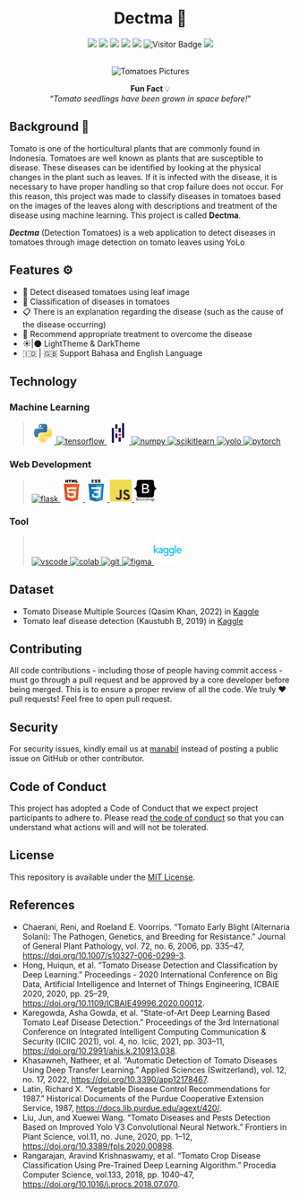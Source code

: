 <div align="center">
  <h1 style="text-align: center;">Dectma 🍅</h1>
  <img src="https://img.shields.io/github/workflow/status/manabil/dectma/CI%20Testing?style=for-the-badge">
  <img src="https://img.shields.io/github/license/manabil/dectma?style=for-the-badge">
  <img src="https://img.shields.io/github/repo-size/manabil/dectma?style=for-the-badge&color=black">
  <img src="https://img.shields.io/github/issues-closed/manabil/dectma?style=for-the-badge&color=blue">
  <img src="https://img.shields.io/github/issues-pr-closed/manabil/dectma?style=for-the-badge&color=blue">
  <img alt="Visitor Badge" src="https://visitor-badge.feriirawann.repl.co?username=manabil&repo=dectma&label=VISITOR&style=for-the-badge&color=red&contentType=svg">
  <img src="https://img.shields.io/github/contributors/manabil/dectma?style=for-the-badge"></br></br>

![Tomatoes Pictures](https://www.healthifyme.com/blog/wp-content/uploads/2022/01/Benefits-of-Tomatoes-750x375.jpeg)
</br>

  <p>
    <b>Fun Fact </b>💡</br>
    <q><i>Tomato seedlings have been grown in space before!</i></q>
  </p>

</div>

## Background 📄

Tomato is one of the horticultural plants that are commonly found in Indonesia. Tomatoes are well known as plants that are susceptible to disease. These diseases can be identified by looking at the physical changes in the plant such as leaves. If it is infected with the disease, it is necessary to have proper handling so that crop failure does not occur. For this reason, this project was made to classify diseases in tomatoes based on the images of the leaves along with descriptions and treatment of the disease using machine learning. This project is called **Dectma**.

**_Dectma_** (Detection Tomatoes) is a web application to detect diseases in tomatoes through image detection on tomato leaves using YoLo

## Features ⚙

- 🔎 Detect diseased tomatoes using leaf image
- 🍂 Classification of diseases in tomatoes
- 📋 There is an explanation regarding the disease (such as the cause of the disease occurring)
- 📌 Recommend appropriate treatment to overcome the disease
- ☀|🌑 LightTheme & DarkTheme
- 🇮🇩 | 🇬🇧 Support Bahasa and English Language

## Technology

### Machine Learning

> <a href="https://www.python.org" target="_blank" rel="noreferrer"> <img src="https://raw.githubusercontent.com/devicons/devicon/master/icons/python/python-original.svg" alt="python" width="40" height="40"/> </a>
> <a href="https://www.tensorflow.org" target="_blank" rel="noreferrer"> <img src="https://www.vectorlogo.zone/logos/tensorflow/tensorflow-icon.svg" alt="tensorflow" width="40" height="40"/> </a>
> <a href="https://pandas.pydata.org/" target="_blank" rel="noreferrer"> <img src="https://raw.githubusercontent.com/devicons/devicon/2ae2a900d2f041da66e950e4d48052658d850630/icons/pandas/pandas-original.svg" alt="pandas" width="40" height="40"/> </a>
> <a href="https://numpy.org/" target="_blank" rel="noreferrer"> <img src="https://numpy.org/images/logo.svg" alt="numpy" width="40" height="40"/> </a>
> <a href="https://scikit-learn.org/stable/" target="_blank" rel="noreferrer"> <img src="https://scikit-learn.org/stable/_static/scikit-learn-logo-small.png" alt="scikitlearn"  height="40"/> </a>
> <a href="https://pjreddie.com/darknet/yolo/" target="_blank" rel="noreferrer"> <img src="https://pjreddie.com/media/image/yologo_2.png" alt="yolo" height="40"/> </a>
> <a href="https://pytorch.org/" target="_blank" rel="noreferrer"> <img src="https://pytorch.org/assets/images/pytorch-logo.png" alt="pytorch" height="40"/> </a>

### Web Development

> <a href="https://flask.palletsprojects.com/en/2.2.x/" target="_blank" rel="noreferrer"> <img src="https://flask.palletsprojects.com/en/2.2.x/_images/flask-logo.png" alt="flask"  height="40"/> </a>
> <a href="https://www.w3.org/html/" target="_blank" rel="noreferrer"> <img src="https://raw.githubusercontent.com/devicons/devicon/master/icons/html5/html5-original-wordmark.svg" alt="html5" width="40" height="40"/> </a>
> <a href="https://www.w3schools.com/css/" target="_blank" rel="noreferrer"> <img src="https://raw.githubusercontent.com/devicons/devicon/master/icons/css3/css3-original-wordmark.svg" alt="css3" width="40" height="40"/> </a>
> <a href="https://www.w3schools.com/javascript/" target="_blank" rel="noreferrer"> <img src="https://raw.githubusercontent.com/devicons/devicon/master/icons/javascript/javascript-original.svg" alt="javascript"  height="40"/> </a>
> <a href="https://getbootstrap.com" target="_blank" rel="noreferrer"> <img src="https://raw.githubusercontent.com/devicons/devicon/master/icons/bootstrap/bootstrap-plain-wordmark.svg" alt="bootstrap" width="40" height="40"/> </a>

### Tool

> <a href="https://code.visualstudio.com/" target="_blank" rel="noreferrer"> <img src="https://code.visualstudio.com/assets/images/code-stable.png" alt="vscode" width="40" height="40"/> </a>
> <a href="https://colab.research.google.com" target="_blank" rel="noreferrer"> <img src="https://colab.research.google.com/img/colab_favicon_256px.png" alt="colab" width="40" height="40"/> </a>
> <a href="https://git-scm.com/" target="_blank" rel="noreferrer"> <img src="https://www.vectorlogo.zone/logos/git-scm/git-scm-icon.svg" alt="git" width="40" height="40"/> </a>
> <a href="https://www.figma.com/" target="_blank" rel="noreferrer"> <img src="https://www.vectorlogo.zone/logos/figma/figma-icon.svg" alt="figma" width="40" height="40"/> </a>
> <a href="https://kaggle.com/" target="_blank" rel="noreferrer"> <img src="https://raw.githubusercontent.com/devicons/devicon/master/icons/kaggle/kaggle-original-wordmark.svg" alt="kaggle" height="50"/> </a>

## Dataset

- Tomato Disease Multiple Sources (Qasim Khan, 2022) in [Kaggle](https://www.kaggle.com/datasets/cookiefinder/tomato-disease-multiple-sources)
- Tomato leaf disease detection (Kaustubh B, 2019) in [Kaggle](https://www.kaggle.com/datasets/kaustubhb999/tomatoleaf)

## Contributing

All code contributions - including those of people having commit access - must go through a pull request and be approved by a core developer before being merged. This is to ensure a proper review of all the code. We truly ❤️ pull requests! Feel free to open pull request.

## Security

For security issues, kindly email us at [manabil](mailto:mammarnabil@students.unnes.ac.id) instead of posting a public issue on GitHub or other contributor.

## Code of Conduct

This project has adopted a Code of Conduct that we expect project participants to adhere to. Please read [the code of conduct](./CODE_OF_CONDUCT.md) so that you can understand what actions will and will not be tolerated.

## License

This repository is available under the [MIT License](./LICENSE).

## References

- Chaerani, Reni, and Roeland E. Voorrips. “Tomato Early Blight (Alternaria Solani): The Pathogen, Genetics, and Breeding for Resistance.” Journal of General Plant Pathology, vol. 72, no. 6, 2006, pp. 335–47, https://doi.org/10.1007/s10327-006-0299-3.
- Hong, Huiqun, et al. “Tomato Disease Detection and Classification by Deep Learning.” Proceedings - 2020 International Conference on Big Data, Artificial Intelligence and Internet of Things Engineering, ICBAIE 2020, 2020, pp. 25–29, https://doi.org/10.1109/ICBAIE49996.2020.00012.
- Karegowda, Asha Gowda, et al. “State-of-Art Deep Learning Based Tomato Leaf Disease Detection.” Proceedings of the 3rd International Conference on Integrated Intelligent Computing Communication & Security (ICIIC 2021), vol. 4, no. Iciic, 2021, pp. 303–11, https://doi.org/10.2991/ahis.k.210913.038.
- Khasawneh, Natheer, et al. “Automatic Detection of Tomato Diseases Using Deep Transfer Learning.” Applied Sciences (Switzerland), vol. 12, no. 17, 2022, https://doi.org/10.3390/app12178467.
- Latin, Richard X. “Vegetable Disease Control Recommendations for 1987.” Historical Documents of the Purdue Cooperative Extension Service, 1987, https://docs.lib.purdue.edu/agext/420/.
- Liu, Jun, and Xuewei Wang. “Tomato Diseases and Pests Detection Based on Improved Yolo V3 Convolutional Neural Network.” Frontiers in Plant Science, vol.11, no. June, 2020, pp. 1–12, https://doi.org/10.3389/fpls.2020.00898.
- Rangarajan, Aravind Krishnaswamy, et al. “Tomato Crop Disease Classification Using Pre-Trained Deep Learning Algorithm.” Procedia Computer Science, vol.133, 2018, pp. 1040–47, https://doi.org/10.1016/j.procs.2018.07.070.
